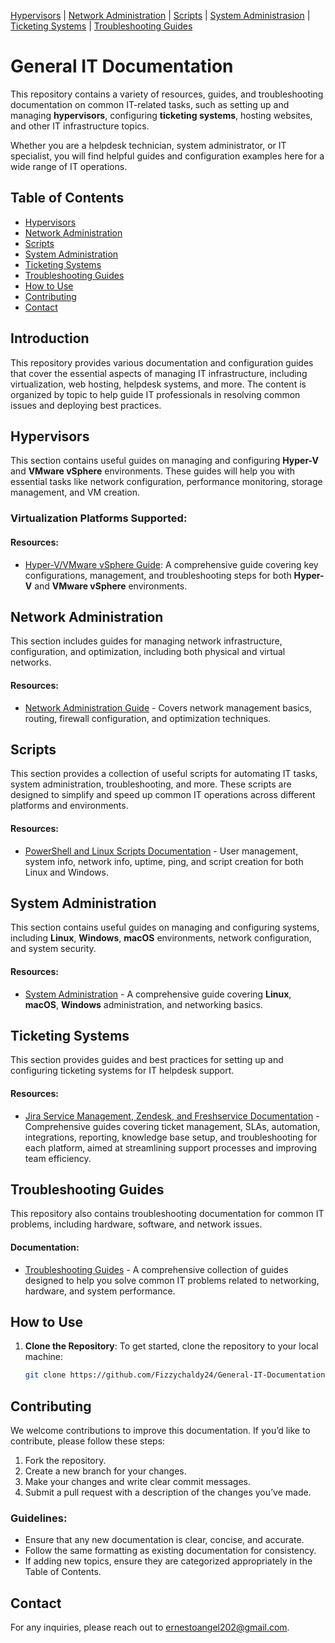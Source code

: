[Hypervisors](../Hypervisors/README.md) | [Network Administration](../Network%20Administration/Network%20Configuration%20Basics.md) | [Scripts](../Scripts/README.md) | [System Administrasion](../System%20Administration/README.md) | [Ticketing Systems](../Ticketing%20Systems/README.md) | [Troubleshooting Guides](../Troubleshooting%20Guides/IT%Troubleshooting%20Documentation.md)
# General IT Documentation

This repository contains a variety of resources, guides, and troubleshooting documentation on common IT-related tasks, such as setting up and managing **hypervisors**, configuring **ticketing systems**, hosting websites, and other IT infrastructure topics.

Whether you are a helpdesk technician, system administrator, or IT specialist, you will find helpful guides and configuration examples here for a wide range of IT operations.

## Table of Contents

- [Hypervisors](#hypervisors)
- [Network Administration](#network-administration)
- [Scripts](#scripts)
- [System Administration](#system-administration)
- [Ticketing Systems](#ticketing-systems)
- [Troubleshooting Guides](#troubleshooting-guides)
- [How to Use](#how-to-use)
- [Contributing](#contributing)
- [Contact](#contact)

## Introduction

This repository provides various documentation and configuration guides that cover the essential aspects of managing IT infrastructure, including virtualization, web hosting, helpdesk systems, and more. The content is organized by topic to help guide IT professionals in resolving common issues and deploying best practices.

## Hypervisors

This section contains useful guides on managing and configuring **Hyper-V** and **VMware vSphere** environments. These guides will help you with essential tasks like network configuration, performance monitoring, storage management, and VM creation.

### Virtualization Platforms Supported:

#### Resources:
- [Hyper-V/VMware vSphere Guide](Hypervisors/README.md): A comprehensive guide covering key configurations, management, and troubleshooting steps for both **Hyper-V** and **VMware vSphere** environments.

## Network Administration

This section includes guides for managing network infrastructure, configuration, and optimization, including both physical and virtual networks.

#### Resources:
- [Network Administration Guide](Network%20Administration/Network%20Configuration%20Basics.md) - Covers network management basics, routing, firewall configuration, and optimization techniques.

## Scripts

This section provides a collection of useful scripts for automating IT tasks, system administration, troubleshooting, and more. These scripts are designed to simplify and speed up common IT operations across different platforms and environments.

#### Resources:
- [PowerShell and Linux Scripts Documentation](Scripts/README.md) - User management, system info, network info, uptime, ping, and script creation for both Linux and Windows.

## System Administration

This section contains useful guides on managing and configuring systems, including **Linux**, **Windows**, **macOS** environments, network configuration, and system security.

#### Resources:
- [System Administration](System%20Administration/README.md) - A comprehensive guide covering **Linux**, **macOS**, **Windows** administration, and networking basics.

## Ticketing Systems

This section provides guides and best practices for setting up and configuring ticketing systems for IT helpdesk support.

#### Resources:
- [Jira Service Management, Zendesk, and Freshservice Documentation](Ticketing%20Systems/README.md) - Comprehensive guides covering ticket management, SLAs, automation, integrations, reporting, knowledge base setup, and troubleshooting for each platform, aimed at streamlining support processes and improving team efficiency.

## Troubleshooting Guides

This repository also contains troubleshooting documentation for common IT problems, including hardware, software, and network issues.

#### Documentation:
- [Troubleshooting Guides](Troubleshooting%20Guides/IT%20Troubleshooting%20Documentation.md) - A comprehensive collection of guides designed to help you solve common IT problems related to networking, hardware, and system performance.

## How to Use

1. **Clone the Repository**:
   To get started, clone the repository to your local machine:
   ```bash
   git clone https://github.com/Fizzychaldy24/General-IT-Documentation.git

## Contributing

We welcome contributions to improve this documentation. If you’d like to contribute, please follow these steps:

1. Fork the repository.
2. Create a new branch for your changes.
3. Make your changes and write clear commit messages.
4. Submit a pull request with a description of the changes you’ve made.

### Guidelines:

- Ensure that any new documentation is clear, concise, and accurate.
- Follow the same formatting as existing documentation for consistency.
- If adding new topics, ensure they are categorized appropriately in the Table of Contents.

## Contact

For any inquiries, please reach out to ernestoangel202@gmail.com.
